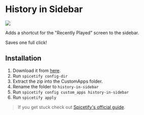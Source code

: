 # History in Sidebar

<p align="left">
  <img src="https://github.com/Bergbok/Spicetify-Creations/assets/66174189/ded310d5-374a-4238-98b1-bd2fad737604"/></img>
</p>

Adds a shortcut for the "Recently Played" screen to the sidebar.

Saves one full click!

## Installation

1. Download it from [here](https://github.com/Bergbok/Spicetify-Creations/archive/refs/heads/dist/history-in-sidebar.zip).
2. Run `spicetify config-dir`
3. Extract the zip into the CustomApps folder.
4. Rename the folder to `history-in-sidebar`
5. Run `spicetify config custom_apps history-in-sidebar`
6. Run `spicetify apply`

> If you get stuck check out [Spicetify's official guide](https://spicetify.app/docs/advanced-usage/custom-apps/).